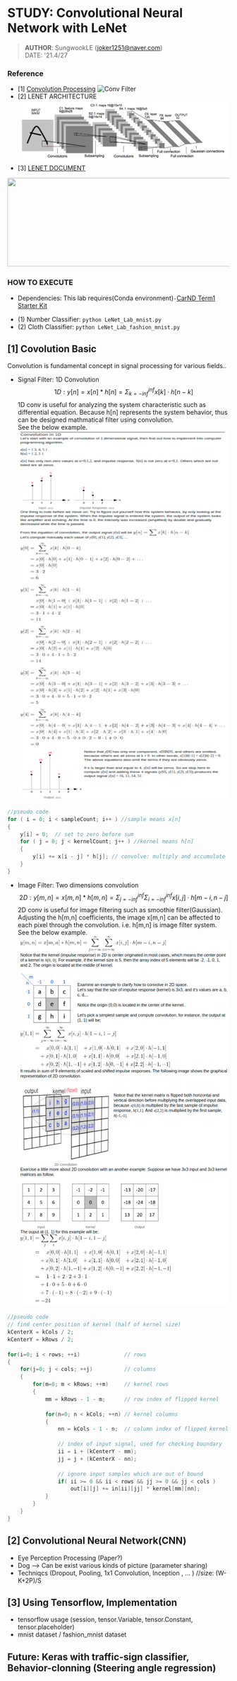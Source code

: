 # STUDY: Convolutional Neural Network with LeNet
> **AUTHOR**: SungwookLE (joker1251@naver.com)  
> DATE: '21.4/27

### Reference
- [1] [Convolution Processing](http://www.songho.ca/dsp/convolution/convolution.html)
![Conv Filter](http://www.songho.ca/dsp/convolution/files/conv2d_result.png)
- [2] LENET ARCHITECTURE  
![LeNet](./lenet.png)
- [3] [LENET DOCUMENT](http://yann.lecun.com/exdb/lenet/)
<img src="http://yann.lecun.com/exdb/lenet/gifs/asamples.gif" width="900" height="200">

### HOW TO EXECUTE
* Dependencies: This lab requires(Conda environment)`-`[CarND Term1 Starter Kit](https://github.com/udacity/CarND-Term1-Starter-Kit)
- (1) Number Classifier: `python LeNet_Lab_mnist.py`
- (2) Cloth Classifier: `python LeNet_Lab_fashion_mnist.py`

## [1] Covolution Basic
Convolution is fundamental concept in signal processing for various fields..
* Signal Filter: 1D Convolution
$$1D: y[n]=x[n]*h[n]= \Sigma^{inf}_{k=-inf}x[k]\cdot h[n-k]$$
1D conv is useful for analyzing the system characteristic such as differential equation. Because h[n] represents the system behavior, thus can be designed mathmatical filter using convolution.  
See the below example.  
![calc1](./conv1d_calc.png)
```c++
//pseudo code
for ( i = 0; i < sampleCount; i++ ) //sample means x[n]
{
    y[i] = 0;  // set to zero before sum
    for ( j = 0; j < kernelCount; j++ ) //kernel means h[n]
    {
        y[i] += x[i - j] * h[j]; // convolve: multiply and accumulate
    }
}
```
* Image Filter: Two dimensions convolution
$$2D: y[m,n] = x[m,n]*h[m,n]=\Sigma_{j=-inf}^{inf}\Sigma_{i=-inf}^{inf}x[i,j]\cdot h[m-i, n-j]$$
2D conv is useful for image filtering such as smoothie filter(Gaussian). Adjusting the h[m,n] coefficients, the image x[m,n] can be affected to each pixel through the convolution. i.e. h[m,n] is image filter system.  
See the below example.
![calc2](./conv2d_calc.png)
```c++
//pseudo code
// find center position of kernel (half of kernel size)
kCenterX = kCols / 2;
kCenterY = kRows / 2;

for(i=0; i < rows; ++i)              // rows
{
    for(j=0; j < cols; ++j)          // columns
    {
        for(m=0; m < kRows; ++m)     // kernel rows
        {
            mm = kRows - 1 - m;      // row index of flipped kernel

            for(n=0; n < kCols; ++n) // kernel columns
            {
                nn = kCols - 1 - n;  // column index of flipped kernel

                // index of input signal, used for checking boundary
                ii = i + (kCenterY - mm);
                jj = j + (kCenterX - nn);

                // ignore input samples which are out of bound
                if( ii >= 0 && ii < rows && jj >= 0 && jj < cols )
                    out[i][j] += in[ii][jj] * kernel[mm][nn];
            }
        }
    }
}
```

## [2] Convolutional Neural Network(CNN)
- Eye Perception Processing (Paper?)
- Dog --> Can be exist various kinds of picture (parameter sharing)
- Techniqcs (Dropout, Pooling, 1x1 Convolution, Inception , ... )
//size: (W-K+2P)/S

## [3] Using Tensorflow, Implementation
- tensorflow usage (session, tensor.Variable, tensor.Constant, tensor.placeholder)
- mnist dataset / fashion_mnist dataset

## Future: Keras with traffic-sign classifier, Behavior-clonning (Steering angle regression)
